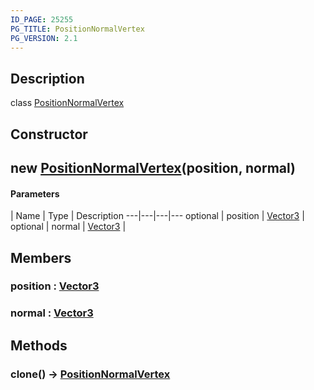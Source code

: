 ```yaml
---
ID_PAGE: 25255
PG_TITLE: PositionNormalVertex
PG_VERSION: 2.1
---
```

## Description

class [PositionNormalVertex](/classes/2.3/PositionNormalVertex)



## Constructor

## new [PositionNormalVertex](/classes/2.3/PositionNormalVertex)(position, normal)



#### Parameters
 | Name | Type | Description
---|---|---|---
optional | position | [Vector3](/classes/2.3/Vector3) |   
optional | normal | [Vector3](/classes/2.3/Vector3) |   
## Members

### position : [Vector3](/classes/2.3/Vector3)



### normal : [Vector3](/classes/2.3/Vector3)



## Methods

### clone() &rarr; [PositionNormalVertex](/classes/2.3/PositionNormalVertex)



